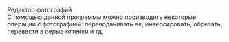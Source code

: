 Редактор фотографий <br>
С помощью данной программы можно производить некоторые операции с фотографией: переводачивать ее, инверсировать, обрезать, перевести в серые оттенки и тд.
